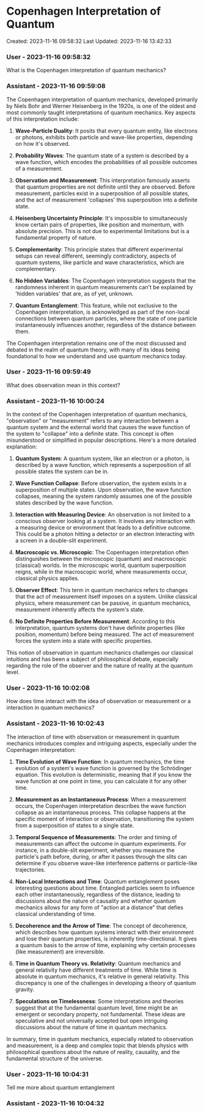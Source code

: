 # Copenhagen Interpretation of Quantum

Created: 2023-11-16 09:58:32
Last Updated: 2023-11-16 13:42:33

### User - 2023-11-16 09:58:32

What is the Copenhagen interpretation of quantum mechanics?

### Assistant - 2023-11-16 09:59:08

The Copenhagen interpretation of quantum mechanics, developed primarily by Niels Bohr and Werner Heisenberg in the 1920s, is one of the oldest and most commonly taught interpretations of quantum mechanics. Key aspects of this interpretation include:

1. **Wave-Particle Duality**: It posits that every quantum entity, like electrons or photons, exhibits both particle and wave-like properties, depending on how it's observed.

2. **Probability Waves**: The quantum state of a system is described by a wave function, which encodes the probabilities of all possible outcomes of a measurement.

3. **Observation and Measurement**: This interpretation famously asserts that quantum properties are not definite until they are observed. Before measurement, particles exist in a superposition of all possible states, and the act of measurement 'collapses' this superposition into a definite state.

4. **Heisenberg Uncertainty Principle**: It's impossible to simultaneously know certain pairs of properties, like position and momentum, with absolute precision. This is not due to experimental limitations but is a fundamental property of nature.

5. **Complementarity**: This principle states that different experimental setups can reveal different, seemingly contradictory, aspects of quantum systems, like particle and wave characteristics, which are complementary.

6. **No Hidden Variables**: The Copenhagen interpretation suggests that the randomness inherent in quantum measurements can't be explained by 'hidden variables' that are, as of yet, unknown.

7. **Quantum Entanglement**: This feature, while not exclusive to the Copenhagen interpretation, is acknowledged as part of the non-local connections between quantum particles, where the state of one particle instantaneously influences another, regardless of the distance between them.

The Copenhagen interpretation remains one of the most discussed and debated in the realm of quantum theory, with many of its ideas being foundational to how we understand and use quantum mechanics today.

### User - 2023-11-16 09:59:49

What does observation mean in this context?

### Assistant - 2023-11-16 10:00:24

In the context of the Copenhagen interpretation of quantum mechanics, "observation" or "measurement" refers to any interaction between a quantum system and the external world that causes the wave function of the system to "collapse" into a definite state. This concept is often misunderstood or simplified in popular descriptions. Here's a more detailed explanation:

1. **Quantum System**: A quantum system, like an electron or a photon, is described by a wave function, which represents a superposition of all possible states the system can be in.

2. **Wave Function Collapse**: Before observation, the system exists in a superposition of multiple states. Upon observation, the wave function collapses, meaning the system randomly assumes one of the possible states described by the wave function.

3. **Interaction with Measuring Device**: An observation is not limited to a conscious observer looking at a system. It involves any interaction with a measuring device or environment that leads to a definitive outcome. This could be a photon hitting a detector or an electron interacting with a screen in a double-slit experiment.

4. **Macroscopic vs. Microscopic**: The Copenhagen interpretation often distinguishes between the microscopic (quantum) and macroscopic (classical) worlds. In the microscopic world, quantum superposition reigns, while in the macroscopic world, where measurements occur, classical physics applies.

5. **Observer Effect**: This term in quantum mechanics refers to changes that the act of measurement itself imposes on a system. Unlike classical physics, where measurement can be passive, in quantum mechanics, measurement inherently affects the system's state.

6. **No Definite Properties Before Measurement**: According to this interpretation, quantum systems don't have definite properties (like position, momentum) before being measured. The act of measurement forces the system into a state with specific properties.

This notion of observation in quantum mechanics challenges our classical intuitions and has been a subject of philosophical debate, especially regarding the role of the observer and the nature of reality at the quantum level.

### User - 2023-11-16 10:02:08

How does time interact with the idea of observation or measurement or a interaction in quantum mechanics?

### Assistant - 2023-11-16 10:02:43

The interaction of time with observation or measurement in quantum mechanics introduces complex and intriguing aspects, especially under the Copenhagen interpretation:

1. **Time Evolution of Wave Function**: In quantum mechanics, the time evolution of a system's wave function is governed by the Schrödinger equation. This evolution is deterministic, meaning that if you know the wave function at one point in time, you can calculate it for any other time.

2. **Measurement as an Instantaneous Process**: When a measurement occurs, the Copenhagen interpretation describes the wave function collapse as an instantaneous process. This collapse happens at the specific moment of interaction or observation, transitioning the system from a superposition of states to a single state.

3. **Temporal Sequence of Measurements**: The order and timing of measurements can affect the outcome in quantum experiments. For instance, in a double-slit experiment, whether you measure the particle's path before, during, or after it passes through the slits can determine if you observe wave-like interference patterns or particle-like trajectories.

4. **Non-Local Interactions and Time**: Quantum entanglement poses interesting questions about time. Entangled particles seem to influence each other instantaneously, regardless of the distance, leading to discussions about the nature of causality and whether quantum mechanics allows for any form of "action at a distance" that defies classical understanding of time.

5. **Decoherence and the Arrow of Time**: The concept of decoherence, which describes how quantum systems interact with their environment and lose their quantum properties, is inherently time-directional. It gives a quantum basis to the arrow of time, explaining why certain processes (like measurement) are irreversible.

6. **Time in Quantum Theory vs. Relativity**: Quantum mechanics and general relativity have different treatments of time. While time is absolute in quantum mechanics, it's relative in general relativity. This discrepancy is one of the challenges in developing a theory of quantum gravity.

7. **Speculations on Timelessness**: Some interpretations and theories suggest that at the fundamental quantum level, time might be an emergent or secondary property, not fundamental. These ideas are speculative and not universally accepted but open intriguing discussions about the nature of time in quantum mechanics.

In summary, time in quantum mechanics, especially related to observation and measurement, is a deep and complex topic that blends physics with philosophical questions about the nature of reality, causality, and the fundamental structure of the universe.

### User - 2023-11-16 10:04:31

Tell me more about quantum entanglement

### Assistant - 2023-11-16 10:04:32



